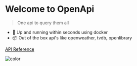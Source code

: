 <!-- _coverpage.md -->

# Welcome to OpenApi

> One api to query them all

- :rocket: Up and running within seconds using docker
- :package: Out of the box api's like openweather, tvdb, openlibrary

<a href="/graphql"><span>API Reference</span></a>

<!-- background color -->

![color](#f0f0f0)
